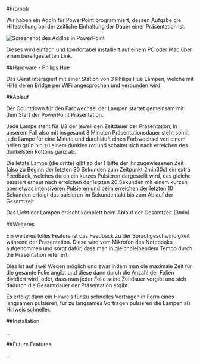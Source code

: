#Promptr

Wir haben ein AddIn für PowerPoint programmiert, dessen Aufgabe die Hilfestellung bei der zeitliche Einhaltung der Dauer einer Präsentation ist.

![Screenshot des AddIns in PowerPoint](https://github.com/famalgosner/philipshue/blob/master/Media/Screenshot.PNG)

Dieses wird einfach und komfortabel installiert auf einem PC oder Mac über einen bereitgestellten Link.

##Hardware - Philips Hue

Das Gerät interagiert mit einer Station von 3 Philips Hue Lampen, welche mit Hilfe deren Bridge per WiFi angesprochen und verbunden wird.

##Ablauf

Der Countdown für den Farbwechsel der Lampen startet gemeinsam mit dem Start der PowerPoint Präsentation.

Jede Lampe steht für 1/3 der jeweiligen Zeitdauer der Präsentation, in unserem Fall also mit insgesamt 3 Minuten Präsentationsdauer steht somit jede Lampe für eine Minute und durchläuft einen Farbwechsel von einem hellen grün hin zu einem dunklen rot und schaltet sich nach erreichen des dunkelsten Rottons ganz ab.

Die letzte Lampe (die dritte) gibt ab der Hälfte der ihr zugewiesenen Zeit (also zu Beginn der letzten 30 Sekunden zum Zeitpunkt 2min30s) ein extra Feedback, welches durch ein kurzes Pulsieren dargestellt wird, das gleiche passiert erneut nach erreichen der letzten 20 Sekunden mit einem kurzen aber etwas intensiveren Pulsieren und beim erreichen der letzten 10 Sekunden erfolgt das pulsieren im Sekundentakt bis zum Ablauf der Gesamtzeit.

Das Licht der Lampen erlischt komplett beim Ablauf der Gesamtzeit (3min).

##Weiteres

Ein weiteres tolles Feature ist das Feedback zu der Sprachgeschwindigkeit während der Präsentation. Diese wird vom Mikrofon des Notebooks aufgenommen und sorgt dafür, dass man in gleichbleibendem Tempo durch die Präsentation referiert.

Dies ist auf zwei Wegen möglich und zwar indem man die maximale Zeit für die gesamte Folie angibt und diese dann durch die Anzahl der Folien dividiert wird, oder, dass man jeder Folie seine Zeitdauer vorgibt und sich dadurch die Gesamtdauer der Präsentation ergibt.

Es erfolgt dann ein Hinweis für zu schnelles Vortragen in Form eines langsamen pulsieren, für zu langsames Vortragen pulsieren die Lampen als Hinweis schneller.

##Installation

...

##Future Features

...